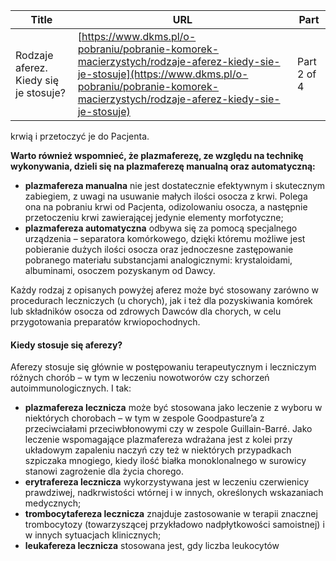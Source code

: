 | **Title**       | **URL**           | **Part**              |
|-----------------|-------------------|-----------------------|
| Rodzaje aferez. Kiedy się je stosuje?         | [https://www.dkms.pl/o-pobraniu/pobranie-komorek-macierzystych/rodzaje-aferez-kiedy-sie-je-stosuje](https://www.dkms.pl/o-pobraniu/pobranie-komorek-macierzystych/rodzaje-aferez-kiedy-sie-je-stosuje)    | Part 2 of 4          |

krwią i przetoczyć je do Pacjenta.


**Warto również wspomnieć, że plazmaferezę, ze względu na technikę wykonywania, dzieli się na plazmaferezę manualną oraz automatyczną:**


* **plazmafereza manualna** nie jest dostatecznie efektywnym i skutecznym zabiegiem, z uwagi na usuwanie małych ilości osocza z krwi. Polega ona na pobraniu krwi od Pacjenta, odizolowaniu osocza, a następnie przetoczeniu krwi zawierającej jedynie elementy morfotyczne;
* **plazmafereza automatyczna** odbywa się za pomocą specjalnego urządzenia – separatora komórkowego, dzięki któremu możliwe jest pobieranie dużych ilości osocza oraz jednoczesne zastępowanie pobranego materiału substancjami analogicznymi: krystaloidami, albuminami, osoczem pozyskanym od Dawcy.


Każdy rodzaj z opisanych powyżej aferez może być stosowany zarówno w procedurach leczniczych (u chorych), jak i też dla pozyskiwania komórek lub składników osocza od zdrowych Dawców dla chorych, w celu przygotowania preparatów krwiopochodnych.


#### Kiedy stosuje się aferezy?


Aferezy stosuje się głównie w postępowaniu terapeutycznym i leczniczym różnych chorób – w tym w leczeniu nowotworów czy schorzeń autoimmunologicznych. I tak:


* **plazmafereza lecznicza** może być stosowana jako leczenie z wyboru w niektórych chorobach – w tym w zespole Goodpasture’a z przeciwciałami przeciwbłonowymi czy w zespole Guillain\-Barré. Jako leczenie wspomagające plazmafereza wdrażana jest z kolei przy układowym zapaleniu naczyń czy też w niektórych przypadkach szpiczaka mnogiego, kiedy ilość białka monoklonalnego w surowicy stanowi zagrożenie dla życia chorego.
* **erytrafereza lecznicza** wykorzystywana jest w leczeniu czerwienicy prawdziwej, nadkrwistości wtórnej i w innych, określonych wskazaniach medycznych;
* **trombocytafereza lecznicza** znajduje zastosowanie w terapii znacznej trombocytozy (towarzyszącej przykładowo nadpłytkowości samoistnej) i w innych sytuacjach klinicznych;
* **leukafereza lecznicza** stosowana jest, gdy liczba leukocytów 